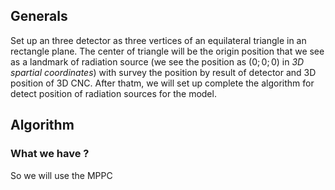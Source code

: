 ## Generals
Set up an three detector as three vertices of an equilateral triangle in an rectangle plane. The center of triangle will be the origin position that we see as a landmark of radiation source (we see the position as $(0; 0; 0)$ in *3D spartial coordinates*) with survey the position by result of detector and 3D position of 3D CNC. After thatm, we will set up complete the algorithm for detect position of radiation sources for the model.
## Algorithm
### What we have ?
So we will use the MPPC 